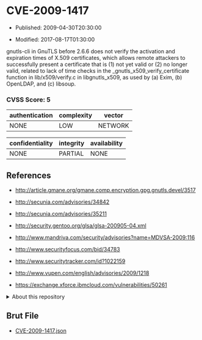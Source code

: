 # CVE-2009-1417

- Published: 2009-04-30T20:30:00

- Modified: 2017-08-17T01:30:00

gnutls-cli in GnuTLS before 2.6.6 does not verify the activation and expiration times of X.509 certificates, which allows remote attackers to successfully present a certificate that is (1) not yet valid or (2) no longer valid, related to lack of time checks in the _gnutls_x509_verify_certificate function in lib/x509/verify.c in libgnutls_x509, as used by (a) Exim, (b) OpenLDAP, and (c) libsoup.

### CVSS Score: **5**

| authentication | complexity | vector |
| --- | --- | --- |
| NONE | LOW | NETWORK |

| confidentiality | integrity | availability |
| --- | --- | --- |
| NONE | PARTIAL | NONE |

## References

* http://article.gmane.org/gmane.comp.encryption.gpg.gnutls.devel/3517

* http://secunia.com/advisories/34842

* http://secunia.com/advisories/35211

* http://security.gentoo.org/glsa/glsa-200905-04.xml

* http://www.mandriva.com/security/advisories?name=MDVSA-2009:116

* http://www.securityfocus.com/bid/34783

* http://www.securitytracker.com/id?1022159

* http://www.vupen.com/english/advisories/2009/1218

* https://exchange.xforce.ibmcloud.com/vulnerabilities/50261

<details>
<summary>About this repository</summary> 

  This repository is part of the project [Live Hack CVE](https://github.com/Live-Hack-CVE). Main website can be found [www.live-hack.org](https://www.live-hack.org) 
  
  Made by [Sn0wAlice](https://github.com/Sn0wAlice) for the people that care about security and need to have a feed of the latest CVEs. Hope you enjoy it, don't forget to star the repo and follow me on [Twitter](https://twitter.com/Sn0wAlice) and [Github](https://github.com/Sn0wAlice). And that is my [personnal website](https://www.alice-snow.me/)

  - [Home Page](https://github.com/Live-Hack-CVE)
  - [Framework](https://github.com/Live-Hack-CVE/cve-framework)
  - [CVE database](https://github.com/Live-Hack-CVE/full_database)
  - [Changelog](https://github.com/Live-Hack-CVE/Changelog)
</details>

## Brut File

* [CVE-2009-1417.json](https://raw.githubusercontent.com/Live-Hack-CVE/full_database/main/cves/2009/CVE-2009-1417.json)

